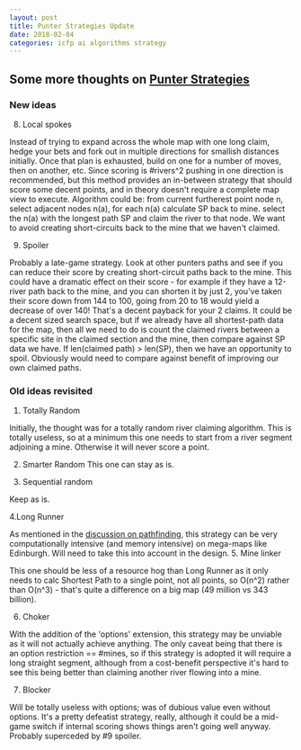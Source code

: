 ```yaml
---
layout: post
title: Punter Strategies Update
date: 2018-02-04
categories: icfp ai algorithms strategy
---
```


## Some more thoughts on [Punter Strategies](/icfp/ai/algorithms/strategy/2018/01/27/punter-strategies.html)

### New ideas
8. Local spokes

Instead of trying to expand across the whole map with one long claim, hedge your bets and fork out in multiple directions for smallish distances initially.  Once that plan is exhausted, build on one for a number of moves, then on another, etc.  Since scoring is #rivers^2 pushing in one direction is recommended, but this method provides an in-between strategy that should score some decent points, and in theory doesn't require a complete map view to execute.  Algorithm could be: from current furtherest point node n, select adjacent nodes n(a), for each n(a) calculate SP back to mine. select the n(a) with the longest path SP and claim the river to that node.  We want to avoid creating short-circuits back to the mine that we haven't claimed.

9. Spoiler

Probably a late-game strategy. Look at other punters paths and see if you can reduce their score by creating short-circuit paths back to the mine. This could have a dramatic effect on their score - for example if they have a 12-river path back to the mine, and you can shorten it by just 2, you've taken their score down from 144 to 100, going from 20 to 18 would yield a decrease of over 140!  That's a decent payback for your 2 claims.  It could be a decent sized search space, but if we already have all shortest-path data for the map, then all we need to do is count the claimed rivers between a specific site in the claimed section and the mine, then compare against SP data we have. If len(claimed path) > len(SP), then we have an opportunity to spoil. Obviously would need to compare against benefit of improving our own claimed paths.

### Old ideas revisited

1. Totally Random

Initially, the thought was for a totally random river claiming algorithm.  This is totally useless, so at a minimum this one needs to start from a river segment adjoining a mine.  Otherwise it will never score a point.

2. Smarter Random
This one can stay as is.

3. Sequential random

Keep as is.

4.Long Runner

As mentioned in the [discussion on pathfinding](/math/graph/pathfinding/complexity/big-o/2018/02/03/pathfinding-woes.html), this strategy can be very computationally intensive (and memory intensive) on mega-maps like Edinburgh.  Will need to take this into account in the design.
5. Mine linker

This one should be less of a resource hog than Long Runner as it only needs to calc Shortest Path to a single point, not all points, so O(n^2) rather than O(n^3) - that's quite a difference on a big map (49 million vs 343 billion).

6. Choker

With the addition of the 'options' extension, this strategy may be unviable as it will not actually achieve anything. The only caveat being that there is an option restriction == #mines, so if this strategy is adopted it will require a long straight segment, although from a cost-benefit perspective it's hard to see this being better than claiming another river flowing into a mine.

7. Blocker

Will be totally useless with options; was of dubious value even without options.  It's a pretty defeatist strategy, really, although it could be a mid-game switch if internal scoring shows things aren't going well anyway. Probably superceded by #9 spoiler.
